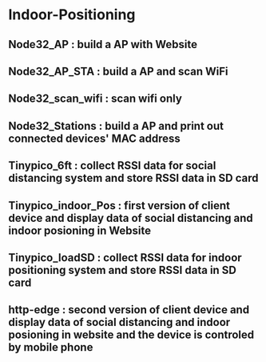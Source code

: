 # Indoor-Positioning

## Node32_AP : build a AP with Website

## Node32_AP_STA : build a AP and scan WiFi

## Node32_scan_wifi : scan wifi only

## Node32_Stations : build a AP and print out connected devices' MAC address

## Tinypico_6ft : collect RSSI data for social distancing system and store RSSI data in SD card

## Tinypico_indoor_Pos : first version of client device and display data of social distancing and indoor posioning in Website

## Tinypico_loadSD : collect RSSI data for indoor positioning system and store RSSI data in SD card

## http-edge : second version of client device and display data of social distancing and indoor posioning in website and the device is controled by mobile phone
